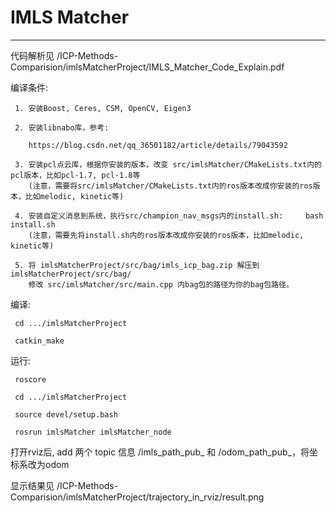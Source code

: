# IMLS Matcher
---
代码解析见 /ICP-Methods-Comparision/imlsMatcherProject/IMLS_Matcher_Code_Explain.pdf

编译条件:
     
     1. 安装Boost, Ceres, CSM, OpenCV, Eigen3
     
     2. 安装libnabo库，参考: 
     
        https://blog.csdn.net/qq_36501182/article/details/79043592
     
     3. 安装pcl点云库，根据你安装的版本，改变 src/imlsMatcher/CMakeLists.txt内的pcl版本，比如pcl-1.7, pcl-1.8等
        (注意，需要将src/imlsMatcher/CMakeLists.txt内的ros版本改成你安装的ros版本，比如melodic, kinetic等)
     
     4. 安装自定义消息到系统，执行src/champion_nav_msgs内的install.sh:     bash install.sh
        (注意，需要先将install.sh内的ros版本改成你安装的ros版本，比如melodic, kinetic等)
     
     5. 将 imlsMatcherProject/src/bag/imls_icp_bag.zip 解压到 imlsMatcherProject/src/bag/
        修改 src/imlsMatcher/src/main.cpp 内bag包的路径为你的bag包路径。
         
编译:
     
     cd .../imlsMatcherProject
     
     catkin_make

运行:
     
     roscore
     
     cd .../imlsMatcherProject
     
     source devel/setup.bash
     
     rosrun imlsMatcher imlsMatcher_node
     
打开rviz后, add 两个 topic 信息 /imls_path_pub_ 和 /odom_path_pub_，将坐标系改为odom

显示结果见 /ICP-Methods-Comparision/imlsMatcherProject/trajectory_in_rviz/result.png

     
     
     

